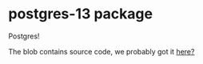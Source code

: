 postgres-13 package
============
Postgres! 

The blob contains source code, we probably got it [here?](https://www.postgresql.org/ftp/source/v13.8/)
